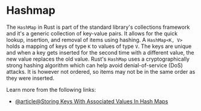 # Hashmap

The `HashMap` in Rust is part of the standard library's collections framework and it's a generic collection of key-value pairs. It allows for the quick lookup, insertion, and removal of items using hashing. A `HashMap<K, V>` holds a mapping of keys of type `K` to values of type `V`. The keys are unique and when a key gets inserted for the second time with a different value, the new value replaces the old value. Rust's `HashMap` uses a cryptographically strong hashing algorithm which can help avoid denial-of-service (DoS) attacks. It is however not ordered, so items may not be in the same order as they were inserted.

Learn more from the following links:

- [@article@Storing Keys With Associated Values In Hash Maps](https://doc.rust-lang.org/book/ch08-03-hash-maps.html?highlight=hashmap#storing-keys-with-associated-values-in-hash-maps)